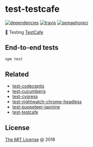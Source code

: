 # test-testcafe

[![dependencies](https://david-dm.org/piecioshka/test-testcafe.svg)](https://github.com/piecioshka/test-testcafe)
[![travis](https://img.shields.io/travis/piecioshka/test-testcafe.svg)](https://travis-ci.org/piecioshka/test-testcafe)
[![semaphoreci](https://semaphoreci.com/api/v1/piecioshka/test-testcafe/branches/master/badge.svg)](https://semaphoreci.com/piecioshka/test-testcafe)

:ledger: Testing [TestCafe](https://devexpress.github.io/testcafe/)

## End-to-end tests

```bash
npm test
```

## Related

* [test-codeceptjs](https://github.com/piecioshka/test-codeceptjs)
* [test-cucumberjs](https://github.com/piecioshka/test-cucumberjs)
* [test-cypress](https://github.com/piecioshka/test-cypress)
* [test-nightwatch-chrome-headless](https://github.com/piecioshka/test-nightwatch-chrome-headless)
* [test-puppeteer-jasmine](https://github.com/piecioshka/test-puppeteer-jasmine)
* [test-testcafe](https://github.com/piecioshka/test-testcafe)

## License

[The MIT License](http://piecioshka.mit-license.org) @ 2018
